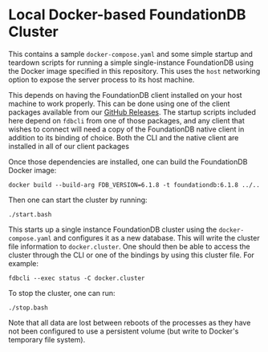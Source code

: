 # Local Docker-based FoundationDB Cluster

This contains a sample `docker-compose.yaml` and some simple startup and teardown
scripts for running a simple single-instance FoundationDB using the Docker image
specified in this repository. This uses the `host` networking option to expose
the server process to its host machine.

This depends on having the FoundationDB client installed on your host machine
to work properly. This can be done using one of the client packages available
from our [GitHub Releases](https://github.com/apple/foundationdb/releases). The startup
scripts included here depend on `fdbcli` from one of those packages, and any
client that wishes to connect will need a copy of the FoundationDB native client
in addition to its binding of choice. Both the CLI and the native client
are installed in all of our client packages

Once those dependencies are installed, one can build the FoundationDB Docker
image:

```
docker build --build-arg FDB_VERSION=6.1.8 -t foundationdb:6.1.8 ../..
```

Then one can start the cluster by running:

```
./start.bash
```

This starts up a single instance FoundationDB cluster using the `docker-compose.yaml`
and configures it as a new database. This will write the cluster file information to
`docker.cluster`. One should then be able to access the cluster through the CLI
or one of the bindings by using this cluster file. For example:

```
fdbcli --exec status -C docker.cluster
```

To stop the cluster, one can run:

```
./stop.bash
```

Note that all data are lost between reboots of the processes as they have not
been configured to use a persistent volume (but write to Docker's temporary file system).
